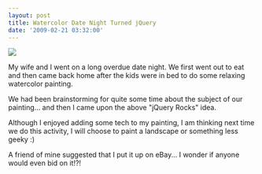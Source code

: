 ```yaml
---
layout: post
title: Watercolor Date Night Turned jQuery
date: '2009-02-21 03:32:00'
---
```


<div><a href="http://2.bp.blogspot.com/_L6DiZQsfJzs/SbSsN3LE69I/AAAAAAAAGsc/a4yHIRFugIU/s1600-h/jQueryWatercolor.jpg" imageanchor="1"><img border="0" src="http://2.bp.blogspot.com/_L6DiZQsfJzs/SbSsN3LE69I/AAAAAAAAGsc/a4yHIRFugIU/s400/jQueryWatercolor.jpg"></a></div><p>My wife and I went on a long overdue date night. We first went out to eat and then came back home after the kids were in bed to do some relaxing watercolor painting.</p> <p>We had been brainstorming for quite some time about the subject of our painting... and then I came upon the above "jQuery Rocks" idea.</p> <p>Although I enjoyed adding some tech to my painting, I am thinking next time we do this activity, I will choose to paint a landscape or something less geeky :)</p> <p>A friend of mine suggested that I put it up on eBay... I wonder if anyone would even bid on it!?!</p>